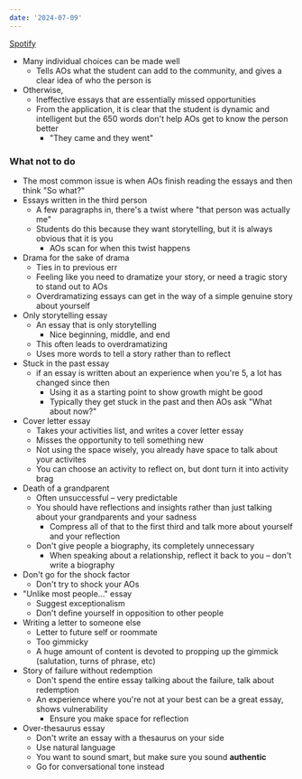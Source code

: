 ```yaml
---
date: '2024-07-09'
---
```

[Spotify](https://open.spotify.com/episode/6f99vibOrc4XUUFu792GsG?si=cfb0cdfec6f64acf)

- Many individual choices can be made well
	- Tells AOs what the student can add to the community, and gives a clear idea of who the person is
- Otherwise,
	- Ineffective essays that are essentially missed opportunities
	- From the application, it is clear that the student is dynamic and intelligent but the 650 words don't help AOs get to know the person better
		- "They came and they went"

### What not to do
- The most common issue is when AOs finish reading the essays and then think "So what?"
- Essays written in the third person
	- A few paragraphs in, there's a twist where "that person was actually me"
	- Students do this because they want storytelling, but it is always obvious that it is you
		- AOs scan for when this twist happens
- Drama for the sake of drama
	- Ties in to previous err
	- Feeling like you need to dramatize your story, or need a tragic story to stand out to AOs
	- Overdramatizing essays can get in the way of a simple genuine story about yourself
-  Only storytelling essay
	- An essay that is only storytelling
		- Nice beginning, middle, and end
	- This often leads to overdramatizing
	- Uses more words to tell a story rather than to reflect
- Stuck in the past essay
	- if an essay is written about an experience when you're 5, a lot has changed since then
		- Using it as a starting point to show growth might be good
		- Typically they get stuck in the past and then AOs ask "What about now?"
- Cover letter essay
	- Takes your activities list, and writes a cover letter essay 
	- Misses the opportunity to tell something new
	- Not using the space wisely, you already have space to talk about your activites
	- You can choose an activity to reflect on, but dont turn it into activity brag
- Death of a grandparent
	- Often unsuccessful – very predictable
	- You should have reflections and insights rather than just talking about your grandparents and your sadness
		- Compress all of that to the first third and talk more about yourself and your reflection
	- Don't give people a biography, its completely unnecessary
		- When speaking about a relationship, reflect it back to you – don't write a biography
- Don't go for the shock factor
	- Don't try to shock your AOs
- "Unlike most people..." essay
	- Suggest exceptionalism 
	- Don't define yourself in opposition to other people
- Writing a letter to someone else
	- Letter to future self or roommate
	- Too gimmicky
	- A huge amount of content is devoted to propping up the gimmick (salutation, turns of phrase, etc)
- Story of failure without redemption
	- Don't spend the entire essay talking about the failure, talk about redemption
	- An experience where you're not at your best can be a great essay, shows vulnerability
		- Ensure you make space for reflection
- Over-thesaurus essay
	- Don't write an essay with a thesaurus on your side
	- Use natural language
	- You want to sound smart, but make sure you sound **authentic**
	- Go for conversational tone instead

